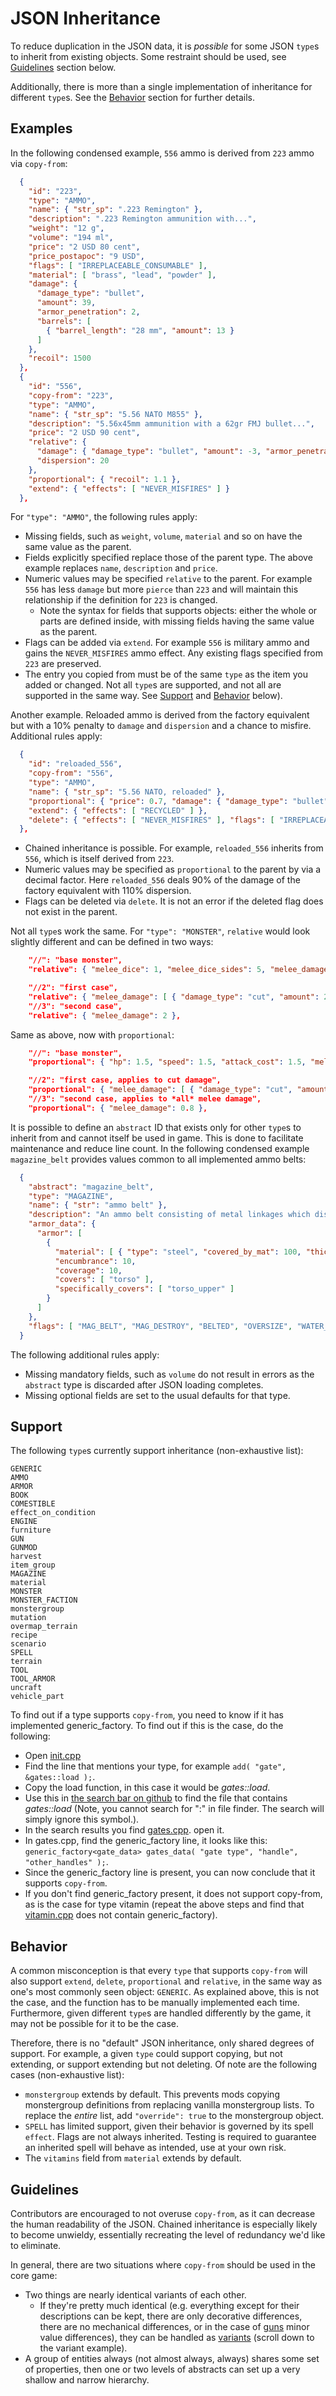 # JSON Inheritance

To reduce duplication in the JSON data, it is *possible* for some JSON `type`s to inherit from existing objects.  Some restraint should be used, see [Guidelines](#guidelines) section below.

Additionally, there is more than a single implementation of inheritance for different `type`s.  See the [Behavior](#behavior) section for further details.

## Examples

In the following condensed example, `556` ammo is derived from `223` ammo via `copy-from`:

```json
  {
    "id": "223",
    "type": "AMMO",
    "name": { "str_sp": ".223 Remington" },
    "description": ".223 Remington ammunition with...",
    "weight": "12 g",
    "volume": "194 ml",
    "price": "2 USD 80 cent",
    "price_postapoc": "9 USD",
    "flags": [ "IRREPLACEABLE_CONSUMABLE" ],
    "material": [ "brass", "lead", "powder" ],
    "damage": {
      "damage_type": "bullet",
      "amount": 39,
      "armor_penetration": 2,
      "barrels": [
        { "barrel_length": "28 mm", "amount": 13 }
      ]
    },
    "recoil": 1500
  },
  {
    "id": "556",
    "copy-from": "223",
    "type": "AMMO",
    "name": { "str_sp": "5.56 NATO M855" },
    "description": "5.56x45mm ammunition with a 62gr FMJ bullet...",
    "price": "2 USD 90 cent",
    "relative": {
      "damage": { "damage_type": "bullet", "amount": -3, "armor_penetration": 10 },
      "dispersion": 20
    },
    "proportional": { "recoil": 1.1 },
    "extend": { "effects": [ "NEVER_MISFIRES" ] }
  },
```

For `"type": "AMMO"`, the following rules apply:

* Missing fields, such as `weight`, `volume`, `material` and so on have the same value as the parent.
* Fields explicitly specified replace those of the parent type.  The above example replaces `name`, `description` and `price`.
* Numeric values may be specified `relative` to the parent.  For example `556` has less `damage` but more `pierce` than `223` and will maintain this relationship if the definition for `223` is changed.
  * Note the syntax for fields that supports objects: either the whole or parts are defined inside, with missing fields having the same value as the parent.
* Flags can be added via `extend`.  For example `556` is military ammo and gains the `NEVER_MISFIRES` ammo effect.  Any existing flags specified from `223` are preserved.
* The entry you copied from must be of the same `type` as the item you added or changed.  Not all `type`s are supported, and not all are supported in the same way.  See [Support](#support) and [Behavior](#behavior) below).


Another example.  Reloaded ammo is derived from the factory equivalent but with a 10% penalty to `damage` and `dispersion` and a chance to misfire.  Additional rules apply:

```json
  {
    "id": "reloaded_556",
    "copy-from": "556",
    "type": "AMMO",
    "name": { "str_sp": "5.56 NATO, reloaded" },
    "proportional": { "price": 0.7, "damage": { "damage_type": "bullet", "amount": 0.9 }, "dispersion": 1.1 },
    "extend": { "effects": [ "RECYCLED" ] },
    "delete": { "effects": [ "NEVER_MISFIRES" ], "flags": [ "IRREPLACEABLE_CONSUMABLE" ] }
  },
```

* Chained inheritance is possible.  For example, `reloaded_556` inherits from `556`, which is itself derived from `223`.
* Numeric values may be specified as `proportional` to the parent by via a decimal factor.  Here `reloaded_556` deals 90% of the damage of the factory equivalent with 110% dispersion.
* Flags can be deleted via `delete`.  It is not an error if the deleted flag does not exist in the parent.


Not all `type`s work the same.  For `"type": "MONSTER"`, `relative` would look slightly different and can be defined in two ways:

```json
    "//": "base monster",
    "relative": { "melee_dice": 1, "melee_dice_sides": 5, "melee_damage": 2 },

    "//2": "first case",
    "relative": { "melee_damage": [ { "damage_type": "cut", "amount": 2 } ] }
    "//3": "second case",
    "relative": { "melee_damage": 2 },
```

Same as above, now with `proportional`:

```json
    "//": "base monster",
    "proportional": { "hp": 1.5, "speed": 1.5, "attack_cost": 1.5, "melee_damage": 0.8 },

    "//2": "first case, applies to cut damage",
    "proportional": { "melee_damage": [ { "damage_type": "cut", "amount": 0.8 } ] },
    "//3": "second case, applies to *all* melee damage",
    "proportional": { "melee_damage": 0.8 },
```


It is possible to define an `abstract` ID that exists only for other `type`s to inherit from and cannot itself be used in game.  This is done to facilitate maintenance and reduce line count.  In the following condensed example `magazine_belt` provides values common to all implemented ammo belts:

```json
  {
    "abstract": "magazine_belt",
    "type": "MAGAZINE",
    "name": { "str": "ammo belt" },
    "description": "An ammo belt consisting of metal linkages which disintegrate upon firing.",
    "armor_data": {
      "armor": [
        {
          "material": [ { "type": "steel", "covered_by_mat": 100, "thickness": 0.1 } ],
          "encumbrance": 10,
          "coverage": 10,
          "covers": [ "torso" ],
          "specifically_covers": [ "torso_upper" ]
        }
      ]
    },
    "flags": [ "MAG_BELT", "MAG_DESTROY", "BELTED", "OVERSIZE", "WATER_FRIENDLY", "ZERO_WEIGHT" ]
  }
```

The following additional rules apply:

* Missing mandatory fields, such as `volume` do not result in errors as the `abstract` type is discarded after JSON loading completes.
* Missing optional fields are set to the usual defaults for that type.


## Support

The following `type`s currently support inheritance (non-exhaustive list):

```
GENERIC
AMMO
ARMOR
BOOK
COMESTIBLE
effect_on_condition
ENGINE
furniture
GUN
GUNMOD
harvest
item_group
MAGAZINE
material
MONSTER
MONSTER_FACTION
monstergroup
mutation
overmap_terrain
recipe
scenario
SPELL
terrain
TOOL
TOOL_ARMOR
uncraft
vehicle_part
```

To find out if a type supports `copy-from`, you need to know if it has implemented generic_factory.  To find out if this is the case, do the following:
* Open [init.cpp](https://github.com/CleverRaven/Cataclysm-DDA/tree/master/src/init.cpp)
* Find the line that mentions your type, for example `add( "gate", &gates::load );`.
* Copy the load function, in this case it would be *gates::load*.
* Use this in [the search bar on github](https://github.com/CleverRaven/Cataclysm-DDA/search?q=%22gates%3A%3Aload%22&unscoped_q=%22gates%3A%3Aload%22&type=Code) to find the file that contains *gates::load* (Note, you cannot search for ":" in file finder.  The search will simply ignore this symbol.).
* In the search results you find [gates.cpp](https://github.com/CleverRaven/Cataclysm-DDA/tree/master/src/gates.cpp). open it.
* In gates.cpp, find the generic_factory line, it looks like this: `generic_factory<gate_data> gates_data( "gate type", "handle", "other_handles" );`.
* Since the generic_factory line is present, you can now conclude that it supports `copy-from`.
* If you don't find generic_factory present, it does not support copy-from, as is the case for type vitamin (repeat the above steps and find that [vitamin.cpp](https://github.com/CleverRaven/Cataclysm-DDA/tree/master/src/vitamin.cpp) does not contain generic_factory).


## Behavior

A common misconception is that every `type` that supports `copy-from` will also support `extend`, `delete`, `proportional` and `relative`, in the same way as one's most commonly seen object: `GENERIC`.  As explained above, this is not the case, and the function has to be manually implemented each time.  Furthermore, given different `type`s are handled differently by the game, it may not be possible for it to be the case.

Therefore, there is no "default" JSON inheritance, only shared degrees of support.  For example, a given `type` could support copying, but not extending, or support extending but not deleting.  Of note are the following cases (non-exhaustive list):
* `monstergroup` extends by default.  This prevents mods copying monstergroup definitions from replacing vanilla monstergroup lists.  To replace the *entire* list, add `"override": true` to the monstergroup object.
* `SPELL` has limited support, given their behavior is governed by its spell `effect`.  Flags are not always inherited.  Testing is required to guarantee an inherited spell will behave as intended, use at your own risk.
* The `vitamins` field from `material` extends by default.


## Guidelines

Contributors are encouraged to not overuse `copy-from`, as it can decrease the human readability of the JSON.  Chained inheritance is especially likely to become unwieldy, essentially recreating the level of redundancy we'd like to eliminate.

In general, there are two situations where `copy-from` should be used in the core game:

* Two things are nearly identical variants of each other.
  * If they're pretty much identical (e.g. everything except for their descriptions can be kept, there are only decorative differences, there are no mechanical differences, or in the case of [guns](GUN_NAMING_AND_INCLUSION.md#difference-threshold) minor value differences), they can be handled as [variants](JSON_INFO.md#snippets) (scroll down to the variant example).
* A group of entities always (not almost always, always) shares some set of properties, then one or two levels of abstracts can set up a very shallow and narrow hierarchy.
